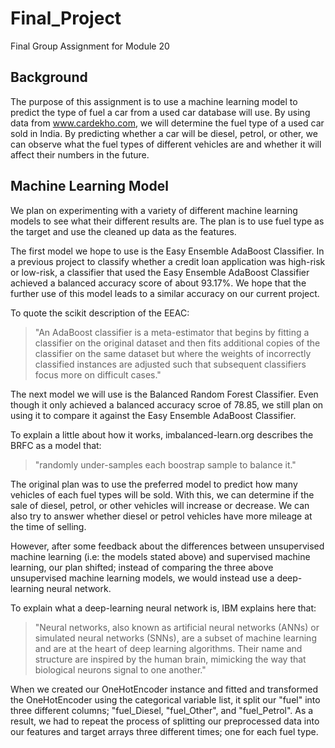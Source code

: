 # Final_Project
Final Group Assignment for Module 20

## Background
The purpose of this assignment is to use a machine learning model to predict the type of fuel a car from a used car database will use. By using data from www.cardekho.com, we will determine the fuel type of a used car sold in India. By predicting whether a car will be diesel, petrol, or other, we can observe what the fuel types of different vehicles are and whether it will affect their numbers in the future.  


## Machine Learning Model
We plan on experimenting with a variety of different machine learning models to see what their different results are. The plan is to use fuel type as the target and use the cleaned up data as the features.

The first model we hope to use is the Easy Ensemble AdaBoost Classifier. In a previous project to classify whether a credit loan application was high-risk or low-risk, a classifier that used the Easy Ensemble AdaBoost Classifier achieved a balanced accuracy score of about 93.17%. We hope that the further use of this model leads to a similar accuracy on our current project.

To quote the scikit description of the EEAC:

> "An AdaBoost classifier is a meta-estimator that begins by fitting a classifier on the original dataset and then fits additional copies of the classifier on the same dataset but where the weights of incorrectly classified instances are adjusted such that subsequent classifiers focus more on difficult cases."

The next model we will use is the Balanced Random Forest Classifier. Even though it only achieved a balanced accuracy scroe of 78.85, we still plan on using it to compare it against the Easy Ensemble AdaBoost Classifier.

To explain a little about how it works, imbalanced-learn.org describes the BRFC as a model that:

> "randomly under-samples each boostrap sample to balance it."

The original plan was to use the preferred model to predict how many vehicles of each fuel types will be sold. With this, we can determine if the sale of diesel, petrol, or other vehicles will increase or decrease. We can also try to answer whether diesel or petrol vehicles have more mileage at the time of selling.

However, after some feedback about the differences between unsupervised machine learning (i.e: the models stated above) and supervised machine learning, our plan shifted; instead of comparing the three above unsupervised machine learning models, we would instead use a deep-learning neural network.

To explain what a deep-learning neural network is, IBM explains here that:

> "Neural networks, also known as artificial neural networks (ANNs) or simulated neural networks (SNNs), are a subset of machine learning and are at the heart of deep learning algorithms. Their name and structure are inspired by the human brain, mimicking the way that biological neurons signal to one another."

When we created our OneHotEncoder instance and fitted and transformed the OneHotEncoder using the categorical variable list, it split our "fuel" into three different columns; "fuel_Diesel, "fuel_Other", and "fuel_Petrol". As a result, we had to repeat the process of splitting our preprocessed data into our features and target arrays three different times; one for each fuel type.
